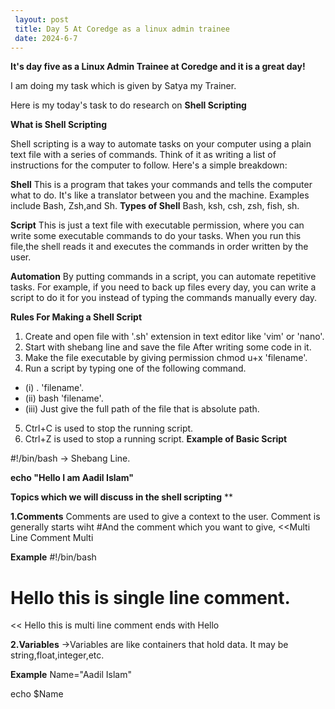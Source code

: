 ```yaml
---
 layout: post
 title: Day 5 At Coredge as a linux admin trainee
 date: 2024-6-7
---
```


**It's day five as a Linux Admin Trainee at Coredge and it is a great day!**

I am doing my task which is given by Satya my Trainer.

Here is  my today's task to do research on **Shell Scripting**


**What is Shell Scripting**

Shell scripting is a way to automate tasks on your computer using a plain text file with a series of commands. Think of it as writing a list of instructions for the computer to follow. Here's a simple breakdown:

**Shell**
This is a program that takes your commands and tells the computer what to do. 
It's like a translator between you and the machine. Examples include Bash, Zsh,and Sh.
**Types of Shell**
Bash, ksh, csh, zsh, fish, sh.

**Script**
This is just a text file with executable permission, where you can write some executable commands to do your tasks. When you run this file,the shell reads it and executes the commands in order written by the user.

**Automation**
By putting commands in a script, you can automate repetitive tasks. For example, if you need to back up files every day, you can write a script to do it for you instead of typing the commands manually every day.

**Rules For Making a Shell Script**
1. Create and open file with '.sh' extension in text editor like 'vim' or 'nano'.
2. Start with shebang line and save the file After writing some code in it.
3. Make the file executable by giving permission chmod u+x 'filename'. 
4. Run a script by typing one of the following command.
- (i) . 'filename'.
- (ii) bash 'filename'.
- (iii) Just give the full path of the file that is absolute path.
5. Ctrl+C is used to stop the running script.
6. Ctrl+Z is used to stop a running script.
**Example of Basic Script**

#!/bin/bash  -> Shebang Line.

**echo "Hello I am Aadil Islam"**


**Topics which we will discuss in the shell scripting**
**

**1.Comments**
Comments are used to give a context to the user. Comment is generally starts wiht 
#And the comment which you want to give, 
<<Multi Line Comment
Multi

**Example**
#!/bin/bash
# Hello this is single line comment.
<< Hello this is multi line comment ends with
Hello


**2.Variables**
->Variables are like containers that hold data. It may be string,float,integer,etc.

**Example**
Name="Aadil Islam"

echo $Name


